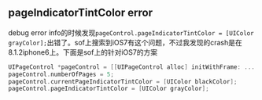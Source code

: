 ## pageIndicatorTintColor error
debug error info的时候发现`pageControl.pageIndicatorTintColor = [UIColor grayColor];`出错了。sof上搜索到iOS7有这个问题，不过我发现的crash是在8.1.2iphone6上。下面是sof上的针对iOS7的方案
``` objective-c
UIPageControl *pageControl = [[UIPageControl alloc] initWithFrame: ...
pageControl.numberOfPages = 5;
pageControl.currentPageIndicatorTintColor = [UIColor blackColor];
pageControl.pageIndicatorTintColor = [UIColor grayColor];
```
